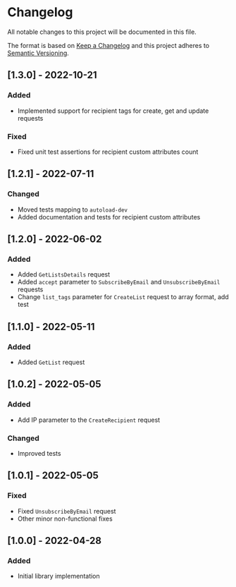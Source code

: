 # Changelog
All notable changes to this project will be documented in this file.

The format is based on [Keep a Changelog](http://keepachangelog.com/en/1.0.0/)
and this project adheres to [Semantic Versioning](http://semver.org/spec/v2.0.0.html).

## [1.3.0] - 2022-10-21
### Added
- Implemented support for recipient tags for create, get and update requests
### Fixed
- Fixed unit test assertions for recipient custom attributes count

## [1.2.1] - 2022-07-11
### Changed
- Moved tests mapping to `autoload-dev`
- Added documentation and tests for recipient custom attributes

## [1.2.0] - 2022-06-02
### Added
- Added `GetListsDetails` request
- Added `accept` parameter to `SubscribeByEmail` and `UnsubscribeByEmail` requests
- Change `list_tags` parameter for `CreateList` request to array format, add test

## [1.1.0] - 2022-05-11
### Added
- Added `GetList` request

## [1.0.2] - 2022-05-05
### Added
- Add IP parameter to the `CreateRecipient` request
### Changed
- Improved tests

## [1.0.1] - 2022-05-05
### Fixed
- Fixed `UnsubscribeByEmail` request
- Other minor non-functional fixes

## [1.0.0] - 2022-04-28
### Added
- Initial library implementation
